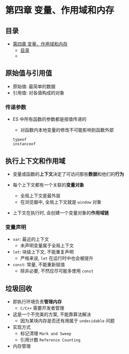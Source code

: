 # 第四章 变量、作用域和内存

## 目录
- [第四章 变量、作用域和内存](#第四章-变量作用域和内存)
  - [目录](#目录)
  - [](#)

## 原始值与引用值

- 原始值: 最简单的数据
- 引用值: 对各值构成的对象

### 传递参数

- ES 中所有函数的参数都是按值传递的

  - 对函数内本地变量的修改不可能影响到函数外部

  ```
  typeof
  instanceof
  ```

  

## 执行上下文和作用域

-  变量或函数的**上下文**决定了可访问那些**数据**和他们的**行为**
- 每个上下文都有一个关联的**变量对象**
  - 全局上下文是最外层
  - 在浏览器中, 全局上下文就是 `window` 对象

- 上下文在执行时, 会创建一个变量对象的**作用域链**

### 变量声明

- `var`: 最近的上下文
  - 未声明变量属于全局上下文
- `let`: 块级上下文, 不能重复声明
  - 严格来说, `let` 在运行时中也会被提升
- `const`: 常量, 不能重新赋值
  - 除非必要, 不然应尽可能多使用 `const`

## 垃圾回收

- 即执行环境负责**管理内存**
  - `C/C++` 需要开发者管理
- 这是一个不完美的方案, 不能靠算法解决
  - 因为某块内存是否还有用属于 `undecidable` 问题
- 实现方式
  - 标记清理 `Mark and Sweep`
  - 引用计数 `Reference Counting`
- 内存管理

